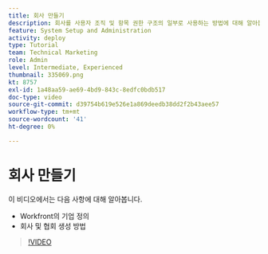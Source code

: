```yaml
---
title: 회사 만들기
description: 회사를 사용자 조직 및 항목 권한 구조의 일부로 사용하는 방법에 대해 알아봅니다. 그런 다음 조직에 대한 회사를 만듭니다.
feature: System Setup and Administration
activity: deploy
type: Tutorial
team: Technical Marketing
role: Admin
level: Intermediate, Experienced
thumbnail: 335069.png
kt: 8757
exl-id: 1a48aa59-ae69-4bd9-843c-8edfc0bdb517
doc-type: video
source-git-commit: d39754b619e526e1a869deedb38dd2f2b43aee57
workflow-type: tm+mt
source-wordcount: '41'
ht-degree: 0%

---
```


# 회사 만들기

이 비디오에서는 다음 사항에 대해 알아봅니다.

* Workfront의 기업 정의
* 회사 및 협회 생성 방법

>[!VIDEO](https://video.tv.adobe.com/v/335069/?quality=12)
